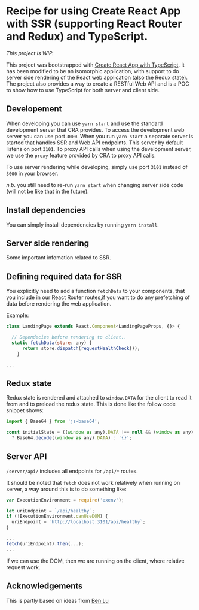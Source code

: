 # Recipe for using Create React App with SSR (supporting React Router and Redux) and TypeScript.

*This project is WIP.*

This project was bootstrapped with [Create React App with TypeScript](https://github.com/wmonk/create-react-app-typescript). It has been modified to be an isomorphic application, with support to do server side rendering of the React web application (also the Redux state). The project also provides a way to create a RESTful Web API and is a POC to show how to use TypeScript for both server and client side.

## Developement

When developing you can use ``yarn start`` and use the standard development server that CRA provides. To access the development web server you can use port ``3000``. When you run ``yarn start`` a separate server is started that handles SSR and Web API endpoints. This server by default listens on port ``3101``. To proxy API calls when using the development server,  we use the ``proxy`` feature provided by CRA to proxy API calls.

To use server rendering while developing, simply use port ``3101`` instead of ``3000`` in your browser. 

*n.b.* you still need to re-run ``yarn start`` when changing server side code (will not be like that in the future).

## Install dependencies

You can simply install dependencies by running ``yarn install``.

## Server side rendering

Some important infomation related to SSR.

## Defining required data for SSR
You explicitly need to add a function ``fetchData`` to your components, that you include in our React Router routes,if you want to do any prefetching of data before rendering the web application.

Example:
```javascript
class LandingPage extends React.Component<LandingPageProps, {}> {

  // Dependecies before rendering to client..
  static fetchData(store: any) {
      return store.dispatch(requestHealthCheck());
    }

...
```

## Redux state

Redux state is rendered and attached to ``window.DATA`` for the client to read it from and to preload the redux state. This is done like the follow code snippet shows:

```javascript
import { Base64 } from 'js-base64';

const initialState = ((window as any).DATA !== null && (window as any).DATA !== '{{WINDOW_DATA}}') 
  ? Base64.decode((window as any).DATA) : '{}';
```

## Server API

``/server/api/`` includes all endpoints for ``/api/*`` routes.

It should be noted that ``fetch`` does not work relatively when running on server, a way around this is to do something like:

```javascript
var ExecutionEnvironment = require('exenv');

let uriEndpoint = `/api/healthy`;
if (!ExecutionEnvironment.canUseDOM) { 
  uriEndpoint = `http://localhost:3101/api/healthy`; 
}

...
fetch(uriEndpoint).then(...);
...
```

If we can use the DOM, then we are running on the client, where relative request work.

## Acknowledgements 

This is partly based on ideas from [Ben Lu](https://medium.com/@benlu/ssr-with-create-react-app-v2-1b8b520681d9)

